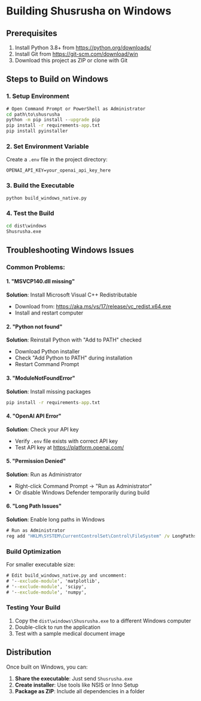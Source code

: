 # Building Shusrusha on Windows

## Prerequisites
1. Install Python 3.8+ from https://python.org/downloads/
2. Install Git from https://git-scm.com/download/win
3. Download this project as ZIP or clone with Git

## Steps to Build on Windows

### 1. Setup Environment
```cmd
# Open Command Prompt or PowerShell as Administrator
cd path\to\shusrusha
python -m pip install --upgrade pip
pip install -r requirements-app.txt
pip install pyinstaller
```

### 2. Set Environment Variable
Create a `.env` file in the project directory:
```
OPENAI_API_KEY=your_openai_api_key_here
```

### 3. Build the Executable
```cmd
python build_windows_native.py
```

### 4. Test the Build
```cmd
cd dist\windows
Shusrusha.exe
```

## Troubleshooting Windows Issues

### Common Problems:

#### 1. "MSVCP140.dll missing"
**Solution**: Install Microsoft Visual C++ Redistributable
- Download from: https://aka.ms/vs/17/release/vc_redist.x64.exe
- Install and restart computer

#### 2. "Python not found"
**Solution**: Reinstall Python with "Add to PATH" checked
- Download Python installer
- Check "Add Python to PATH" during installation
- Restart Command Prompt

#### 3. "ModuleNotFoundError"
**Solution**: Install missing packages
```cmd
pip install -r requirements-app.txt
```

#### 4. "OpenAI API Error"
**Solution**: Check your API key
- Verify `.env` file exists with correct API key
- Test API key at https://platform.openai.com/

#### 5. "Permission Denied"
**Solution**: Run as Administrator
- Right-click Command Prompt → "Run as Administrator"
- Or disable Windows Defender temporarily during build

#### 6. "Long Path Issues"
**Solution**: Enable long paths in Windows
```cmd
# Run as Administrator
reg add "HKLM\SYSTEM\CurrentControlSet\Control\FileSystem" /v LongPathsEnabled /t REG_DWORD /d 1
```

### Build Optimization
For smaller executable size:
```cmd
# Edit build_windows_native.py and uncomment:
# '--exclude-module', 'matplotlib',
# '--exclude-module', 'scipy',
# '--exclude-module', 'numpy',
```

### Testing Your Build
1. Copy the `dist\windows\Shusrusha.exe` to a different Windows computer
2. Double-click to run the application
3. Test with a sample medical document image

## Distribution
Once built on Windows, you can:
1. **Share the executable**: Just send `Shusrusha.exe` 
2. **Create installer**: Use tools like NSIS or Inno Setup
3. **Package as ZIP**: Include all dependencies in a folder
